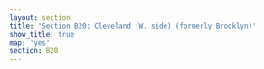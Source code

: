 ```yaml
---
layout: section
title: 'Section B20: Cleveland (W. side) (formerly Brooklyn)'
show_title: true
map: 'yes'
section: B20
---
```

